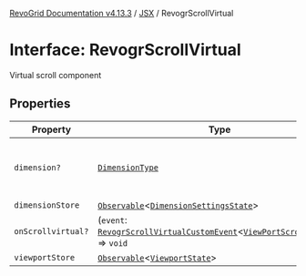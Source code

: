 [RevoGrid Documentation v4.13.3](README.md) / [JSX](Namespace.JSX.md) / RevogrScrollVirtual

# Interface: RevogrScrollVirtual

Virtual scroll component

## Properties

| Property | Type | Description | Defined in |
| ------ | ------ | ------ | ------ |
| `dimension?` | [`DimensionType`](TypeAlias.DimensionType.md) | Scroll dimension (`X` - `rgCol` or `Y` - `rgRow`) | [src/components.d.ts:2236](https://github.com/revolist/revogrid/blob/827fce61250cb005ab132b3ed11b8ae836712e7b/src/components.d.ts#L2236) |
| `dimensionStore` | [`Observable`](TypeAlias.Observable.md)\<[`DimensionSettingsState`](Interface.DimensionSettingsState.md)\> | Dimensions | [src/components.d.ts:2240](https://github.com/revolist/revogrid/blob/827fce61250cb005ab132b3ed11b8ae836712e7b/src/components.d.ts#L2240) |
| `onScrollvirtual?` | (`event`: [`RevogrScrollVirtualCustomEvent`](Interface.RevogrScrollVirtualCustomEvent.md)\<[`ViewPortScrollEvent`](TypeAlias.ViewPortScrollEvent.md)\>) => `void` | Scroll event | [src/components.d.ts:2244](https://github.com/revolist/revogrid/blob/827fce61250cb005ab132b3ed11b8ae836712e7b/src/components.d.ts#L2244) |
| `viewportStore` | [`Observable`](TypeAlias.Observable.md)\<[`ViewportState`](Interface.ViewportState.md)\> | Viewport | [src/components.d.ts:2248](https://github.com/revolist/revogrid/blob/827fce61250cb005ab132b3ed11b8ae836712e7b/src/components.d.ts#L2248) |
